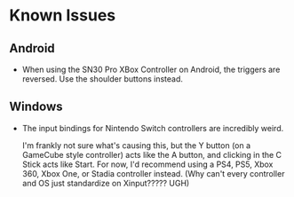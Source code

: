 # Known Issues

## Android

* When using the SN30 Pro XBox Controller on Android, the triggers are reversed. Use the shoulder buttons instead.

## Windows

* The input bindings for Nintendo Switch controllers are incredibly weird.

    I'm frankly not sure what's causing this, but the Y button (on a GameCube style controller) acts like the A button,
    and clicking in the C Stick acts like Start. For now, I'd recommend using a PS4, PS5, Xbox 360, Xbox One, or Stadia controller instead.
    (Why can't every controller and OS just standardize on Xinput????? UGH)
